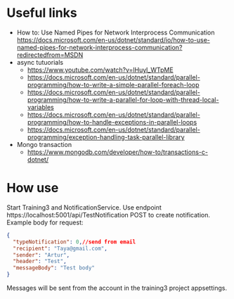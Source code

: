 # Useful links
- How to: Use Named Pipes for Network Interprocess Communication https://docs.microsoft.com/en-us/dotnet/standard/io/how-to-use-named-pipes-for-network-interprocess-communication?redirectedfrom=MSDN
- async tutuorials
    - https://www.youtube.com/watch?v=lHuyl_WTpME
    - https://docs.microsoft.com/en-us/dotnet/standard/parallel-programming/how-to-write-a-simple-parallel-foreach-loop
    - https://docs.microsoft.com/en-us/dotnet/standard/parallel-programming/how-to-write-a-parallel-for-loop-with-thread-local-variables
    - https://docs.microsoft.com/en-us/dotnet/standard/parallel-programming/how-to-handle-exceptions-in-parallel-loops
    - https://docs.microsoft.com/en-us/dotnet/standard/parallel-programming/exception-handling-task-parallel-library
- Mongo transaction 
    - https://www.mongodb.com/developer/how-to/transactions-c-dotnet/
    
# How use
Start Training3 and NotificationService.
Use endpoint https://localhost:5001/api/TestNotification POST to create notification.
Example body for request:
```json
{
  "typeNotification": 0,//send from email
  "recipient": "Taya@gmail.com",
  "sender": "Artur",
  "header": "Test",
  "messageBody": "Test body"
}
```
Messages will be sent from the account in the training3 project appsettings.